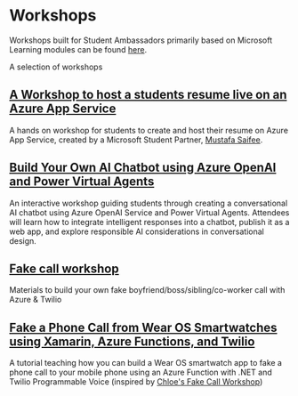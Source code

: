 # Workshops

Workshops built for Student Ambassadors primarily based on Microsoft Learning modules can be found [here](https://aka.ms/workshopomatic).

A selection of workshops

## [A Workshop to host a students resume live on an Azure App Service](https://www.linkedin.com/pulse/hosting-your-resume-microsoft-azure-code-deployment-github-saifee/)

A hands on workshop for students to create and host their resume on Azure App Service, created by a Microsoft Student Partner, [Mustafa Saifee](https://www.saifeemustafa.com).

## [Build Your Own AI Chatbot using Azure OpenAI and Power Virtual Agents](https://www.youtube.com/watch?v=4KJ4Vc3Qdok)

An interactive workshop guiding students through creating a conversational AI chatbot using Azure OpenAI Service and Power Virtual Agents. Attendees will learn how to integrate intelligent responses into a chatbot, publish it as a web app, and explore responsible AI considerations in conversational design.

## [Fake call workshop](https://github.com/ChloeCodesThings/FakeCallWorkshop)

Materials to build your own fake boyfriend/boss/sibling/co-worker call with Azure & Twilio

## [Fake a Phone Call from Wear OS Smartwatches using Xamarin, Azure Functions, and Twilio](https://dev.to/adityaoberai/fake-a-phone-call-from-wear-os-smartwatches-using-xamarin-azure-functions-and-twilio-2j56)

A tutorial teaching how you can build a Wear OS smartwatch app to fake a phone call to your mobile phone using an Azure Function with .NET and Twilio Programmable Voice (inspired by [Chloe's Fake Call Workshop](https://github.com/ChloeCodesThings/FakeCallWorkshop))
